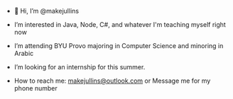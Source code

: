 - 👋 Hi, I’m @makejullins
- I’m interested in Java, Node, C#, and whatever I'm teaching myself right now
- I’m attending BYU Provo majoring in Computer Science and minoring in Arabic
- I’m looking for an internship for this summer.

- How to reach me:
    makejullins@outlook.com or
    Message me for my phone number
